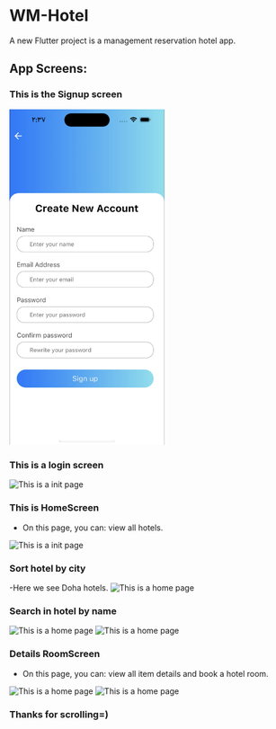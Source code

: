 # WM-Hotel 

A new Flutter project is a management reservation hotel app.

## App Screens:

### This is the Signup screen 
<img width="276" alt="This is a Spalsh page" src="wm_hotel/assets/Screens_for_Readme/Screen1.PNG">

### This is a login screen 
<img width="276" alt="This is a init page" src="../assets/Screens_for_Readme/Screen2.png">

### This is HomeScreen 
- On this page, you can: view all hotels.
<img width="276" alt="This is a init page" src="../assets/Screens_for_Readme/Screen3.png">


### Sort hotel by city
-Here we see Doha hotels.
<img width="276" alt="This is a home page" src="../assets/Screens_for_Readme/Screen4.png">

### Search in hotel by name
<img width="276" alt="This is a home page" src="../assets/Screens_for_Readme/Screen5.png">
<img width="276" alt="This is a home page" src="../assets/Screens_for_Readme/Screen6.png">

### Details RoomScreen

- On this page, you can: view all item details and book a hotel room.
<img width="276" alt="This is a home page" src="../assets/Screens_for_Readme/Screen7.png">
<img width="276" alt="This is a home page" src="../assets/Screens_for_Readme/Screen8.png">




### Thanks for scrolling=)

